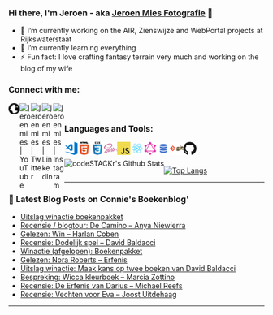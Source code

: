 ### Hi there, I'm Jeroen - aka [Jeroen Mies Fotografie][website] 👋

- 🔭 I’m currently working on the AIR, Zienswijze and WebPortal projects at Rijkswaterstaat
- 🌱 I’m currently learning everything
- ⚡ Fun fact: I love crafting fantasy terrain very much and working on the blog of my wife

### Connect with me:

[<img align="left" alt="jeroenmies" width="22px" src="https://raw.githubusercontent.com/iconic/open-iconic/master/svg/globe.svg" />][website]
[<img align="left" alt="jeroenmies | YouTube" width="22px" src="https://cdn.jsdelivr.net/npm/simple-icons@v3/icons/youtube.svg" />][youtube]
[<img align="left" alt="jeroenmies | Twitter" width="22px" src="https://cdn.jsdelivr.net/npm/simple-icons@v3/icons/twitter.svg" />][twitter]
[<img align="left" alt="jeroenmies | LinkedIn" width="22px" src="https://cdn.jsdelivr.net/npm/simple-icons@v3/icons/linkedin.svg" />][linkedin]
[<img align="left" alt="jeroenmies | Instagram" width="22px" src="https://cdn.jsdelivr.net/npm/simple-icons@v3/icons/instagram.svg" />][instagram]

<br />

### Languages and Tools:

[<img align="left" alt="Visual Studio Code" width="26px" src="https://raw.githubusercontent.com/github/explore/80688e429a7d4ef2fca1e82350fe8e3517d3494d/topics/visual-studio-code/visual-studio-code.png" />][webdevplaylist]
[<img align="left" alt="HTML5" width="26px" src="https://raw.githubusercontent.com/github/explore/80688e429a7d4ef2fca1e82350fe8e3517d3494d/topics/html/html.png" />][webdevplaylist]
[<img align="left" alt="CSS3" width="26px" src="https://raw.githubusercontent.com/github/explore/80688e429a7d4ef2fca1e82350fe8e3517d3494d/topics/css/css.png" />][cssplaylist]
[<img align="left" alt="Sass" width="26px" src="https://raw.githubusercontent.com/github/explore/80688e429a7d4ef2fca1e82350fe8e3517d3494d/topics/sass/sass.png" />][cssplaylist]
[<img align="left" alt="JavaScript" width="26px" src="https://raw.githubusercontent.com/github/explore/80688e429a7d4ef2fca1e82350fe8e3517d3494d/topics/javascript/javascript.png" />][jsplaylist]
[<img align="left" alt="React" width="26px" src="https://raw.githubusercontent.com/github/explore/80688e429a7d4ef2fca1e82350fe8e3517d3494d/topics/react/react.png" />][reactplaylist]
[<img align="left" alt="GraphQL" width="26px" src="https://raw.githubusercontent.com/github/explore/80688e429a7d4ef2fca1e82350fe8e3517d3494d/topics/graphql/graphql.png" />][webdevplaylist]
[<img align="left" alt="SQL" width="26px" src="https://raw.githubusercontent.com/github/explore/80688e429a7d4ef2fca1e82350fe8e3517d3494d/topics/sql/sql.png" />][webdevplaylist]
[<img align="left" alt="Git" width="26px" src="https://raw.githubusercontent.com/github/explore/80688e429a7d4ef2fca1e82350fe8e3517d3494d/topics/git/git.png" />][webdevplaylist]
[<img align="left" alt="GitHub" width="26px" src="https://raw.githubusercontent.com/github/explore/78df643247d429f6cc873026c0622819ad797942/topics/github/github.png" />][webdevplaylist]

<br />
<br />

<img align="left" alt="codeSTACKr's Github Stats" src="https://github-readme-stats.vercel.app/api?username=jeroenmies&show_icons=true&hide_border=true&count_private=true&theme=tokyonight" />

[![Top Langs](https://github-readme-stats.vercel.app/api/top-langs/?username=jeroenmies)](https://github.com/jeroenmies/github-readme-stats)

---

### 📕 Latest Blog Posts on Connie's Boekenblog'
<!-- BLOG-POST-LIST:START -->
- [Uitslag winactie boekenpakket](https://conniesboekenblog.nl/2021/06/13/uitslag-winactie-boekenpakket-2/?utm_source=rss&utm_medium=rss&utm_campaign=uitslag-winactie-boekenpakket-2)
- [Recensie / blogtour: De Camino – Anya Niewierra](https://conniesboekenblog.nl/2021/06/12/recensie-blogtour-de-camino-anya-niewierra/?utm_source=rss&utm_medium=rss&utm_campaign=recensie-blogtour-de-camino-anya-niewierra)
- [Gelezen: Win – Harlan Coben](https://conniesboekenblog.nl/2021/06/10/gelezen-win-harlan-coben/?utm_source=rss&utm_medium=rss&utm_campaign=gelezen-win-harlan-coben)
- [Recensie: Dodelijk spel – David Baldacci](https://conniesboekenblog.nl/2021/06/08/recensie-dodelijk-spel-david-baldacci/?utm_source=rss&utm_medium=rss&utm_campaign=recensie-dodelijk-spel-david-baldacci)
- [Winactie (afgelopen): Boekenpakket](https://conniesboekenblog.nl/2021/06/01/winactie-boekenpakket-nieuwe-versie/?utm_source=rss&utm_medium=rss&utm_campaign=winactie-boekenpakket-nieuwe-versie)
- [Gelezen: Nora Roberts – Erfenis](https://conniesboekenblog.nl/2021/05/30/gelezen-nora-roberts-erfenis/?utm_source=rss&utm_medium=rss&utm_campaign=gelezen-nora-roberts-erfenis)
- [Uitslag winactie: Maak kans op twee boeken van David Baldacci](https://conniesboekenblog.nl/2021/05/27/uitslag-winactie-maak-kans-op-twee-boeken-van-david-baldacci/?utm_source=rss&utm_medium=rss&utm_campaign=uitslag-winactie-maak-kans-op-twee-boeken-van-david-baldacci)
- [Bespreking: Wicca kleurboek – Marcia Zottino](https://conniesboekenblog.nl/2021/05/27/bespreking-wicca-kleurboek-marcia-zottino/?utm_source=rss&utm_medium=rss&utm_campaign=bespreking-wicca-kleurboek-marcia-zottino)
- [Recensie: De Erfenis van Darius – Michael Reefs](https://conniesboekenblog.nl/2021/05/25/recensie-de-erfenis-van-darius-michael-reefs/?utm_source=rss&utm_medium=rss&utm_campaign=recensie-de-erfenis-van-darius-michael-reefs)
- [Recensie: Vechten voor Eva – Joost Uitdehaag](https://conniesboekenblog.nl/2021/05/22/recensie-vechten-voor-eva-joost-uitdehaag/?utm_source=rss&utm_medium=rss&utm_campaign=recensie-vechten-voor-eva-joost-uitdehaag)
<!-- BLOG-POST-LIST:END -->

---

[website]: https://jeroenmiesfotografie.nl
[twitter]: https://twitter.com/jeroenmies
[youtube]: https://www.youtube.com/channel/UCdM6wXDAk3Y8_ycxkSfAD7Q
[instagram]: https://www.instagram.com/jeroenmies/
[linkedin]: https://www.linkedin.com/in/jeroenmies/
[webdevplaylist]: https://www.youtube.com/playlist?list=PLlhZGGVFsRrTQQnp_2UwWSoAigm-9_SqR
[jsplaylist]: https://www.youtube.com/playlist?list=PLC5BA7CB1270B2073
[cssplaylist]: https://www.youtube.com/playlist?list=PLlhZGGVFsRrSeV5xra6z-nU60cqompunz
[reactplaylist]: https://www.youtube.com/playlist?list=PLC5BA7CB1270B2073
